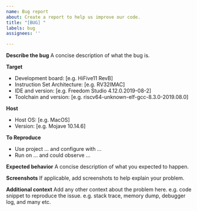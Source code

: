 ```yaml
---
name: Bug report
about: Create a report to help us improve our code.
title: "[BUG] "
labels: bug
assignees: ''

---
```


**Describe the bug**
A concise description of what the bug is.

**Target**
- Development board: [e.g. HiFive11 RevB]
- Instruction Set Architecture: [e.g. RV32IMAC]
- IDE and version: [e.g. Freedom Studio 4.12.0.2019-08-2]
- Toolchain and version: [e.g. riscv64-unknown-elf-gcc-8.3.0-2019.08.0]

**Host**
- Host OS: [e.g. MacOS]
- Version: [e.g. Mojave 10.14.6]

**To Reproduce**
- Use project ... and configure with ...
- Run on ... and could observe ... 

**Expected behavior**
A concise description of what you expected to happen.

**Screenshots**
If applicable, add screenshots to help explain your problem.

**Additional context**
Add any other context about the problem here.
e.g. code snippet to reproduce the issue.
e.g. stack trace, memory dump, debugger log, and many etc.
